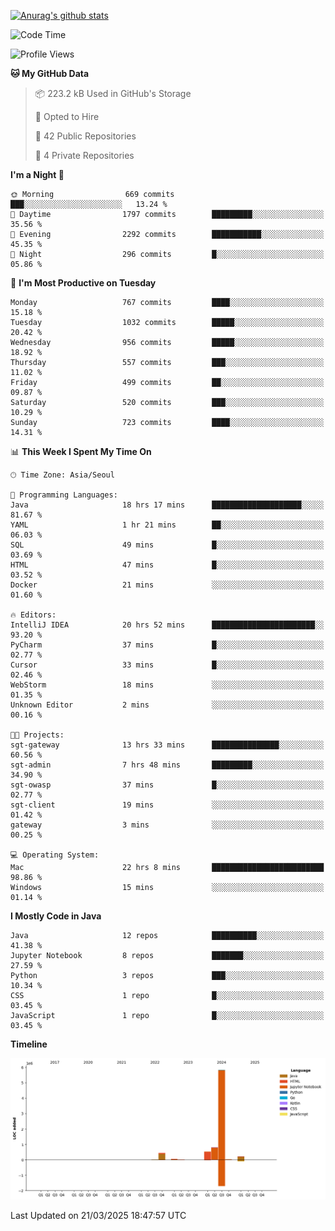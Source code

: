[![Anurag's github stats](https://github-readme-stats.vercel.app/api?username=hajubal)](https://github.com/anuraghazra/github-readme-stats)

<!--START_SECTION:waka-->
![Code Time](http://img.shields.io/badge/Code%20Time-325%20hrs%2035%20mins-blue)

![Profile Views](http://img.shields.io/badge/Profile%20Views-0-blue)

**🐱 My GitHub Data** 

> 📦 223.2 kB Used in GitHub's Storage 
 > 
> 💼 Opted to Hire
 > 
> 📜 42 Public Repositories 
 > 
> 🔑 4 Private Repositories 
 > 
**I'm a Night 🦉** 

```text
🌞 Morning                669 commits         ███░░░░░░░░░░░░░░░░░░░░░░   13.24 % 
🌆 Daytime                1797 commits        █████████░░░░░░░░░░░░░░░░   35.56 % 
🌃 Evening                2292 commits        ███████████░░░░░░░░░░░░░░   45.35 % 
🌙 Night                  296 commits         █░░░░░░░░░░░░░░░░░░░░░░░░   05.86 % 
```
📅 **I'm Most Productive on Tuesday** 

```text
Monday                   767 commits         ████░░░░░░░░░░░░░░░░░░░░░   15.18 % 
Tuesday                  1032 commits        █████░░░░░░░░░░░░░░░░░░░░   20.42 % 
Wednesday                956 commits         █████░░░░░░░░░░░░░░░░░░░░   18.92 % 
Thursday                 557 commits         ███░░░░░░░░░░░░░░░░░░░░░░   11.02 % 
Friday                   499 commits         ██░░░░░░░░░░░░░░░░░░░░░░░   09.87 % 
Saturday                 520 commits         ███░░░░░░░░░░░░░░░░░░░░░░   10.29 % 
Sunday                   723 commits         ████░░░░░░░░░░░░░░░░░░░░░   14.31 % 
```


📊 **This Week I Spent My Time On** 

```text
🕑︎ Time Zone: Asia/Seoul

💬 Programming Languages: 
Java                     18 hrs 17 mins      ████████████████████░░░░░   81.67 % 
YAML                     1 hr 21 mins        ██░░░░░░░░░░░░░░░░░░░░░░░   06.03 % 
SQL                      49 mins             █░░░░░░░░░░░░░░░░░░░░░░░░   03.69 % 
HTML                     47 mins             █░░░░░░░░░░░░░░░░░░░░░░░░   03.52 % 
Docker                   21 mins             ░░░░░░░░░░░░░░░░░░░░░░░░░   01.60 % 

🔥 Editors: 
IntelliJ IDEA            20 hrs 52 mins      ███████████████████████░░   93.20 % 
PyCharm                  37 mins             █░░░░░░░░░░░░░░░░░░░░░░░░   02.77 % 
Cursor                   33 mins             █░░░░░░░░░░░░░░░░░░░░░░░░   02.46 % 
WebStorm                 18 mins             ░░░░░░░░░░░░░░░░░░░░░░░░░   01.35 % 
Unknown Editor           2 mins              ░░░░░░░░░░░░░░░░░░░░░░░░░   00.16 % 

🐱‍💻 Projects: 
sgt-gateway              13 hrs 33 mins      ███████████████░░░░░░░░░░   60.56 % 
sgt-admin                7 hrs 48 mins       █████████░░░░░░░░░░░░░░░░   34.90 % 
sgt-owasp                37 mins             █░░░░░░░░░░░░░░░░░░░░░░░░   02.77 % 
sgt-client               19 mins             ░░░░░░░░░░░░░░░░░░░░░░░░░   01.42 % 
gateway                  3 mins              ░░░░░░░░░░░░░░░░░░░░░░░░░   00.25 % 

💻 Operating System: 
Mac                      22 hrs 8 mins       █████████████████████████   98.86 % 
Windows                  15 mins             ░░░░░░░░░░░░░░░░░░░░░░░░░   01.14 % 
```

**I Mostly Code in Java** 

```text
Java                     12 repos            ██████████░░░░░░░░░░░░░░░   41.38 % 
Jupyter Notebook         8 repos             ███████░░░░░░░░░░░░░░░░░░   27.59 % 
Python                   3 repos             ███░░░░░░░░░░░░░░░░░░░░░░   10.34 % 
CSS                      1 repo              █░░░░░░░░░░░░░░░░░░░░░░░░   03.45 % 
JavaScript               1 repo              █░░░░░░░░░░░░░░░░░░░░░░░░   03.45 % 
```



**Timeline**

![Lines of Code chart](https://raw.githubusercontent.com/hajubal/hajubal/main/assets/bar_graph.png)


 Last Updated on 21/03/2025 18:47:57 UTC
<!--END_SECTION:waka-->